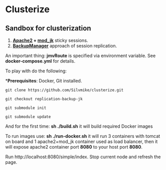 # Clusterize

## Sandbox for clusterization

1. **[Apache2](http://httpd.apache.org/) + [mod_jk](http://tomcat.apache.org/connectors-doc/)** sticky sessions.
2. **[BackupManager](http://tomcat.apache.org/tomcat-7.0-doc/cluster-howto.html)** approach of session replication.

An important thing: **jmvRoute** is specified via environment variable. See **docker-compose.yml** for details.

To play with do the following:

***Prerequisites**: Docker, Git installed.

	git clone https://github.com/Silvmike/clusterize.git

	git checkout replication-backup-jk

	git submodule init

	git submodule update


And for the first time: **sh ./build.sh** it will build required Docker images

To run images use: **sh ./run-docker.sh** it will run 3 containers with tomcat on board and 1 apache2+mod_jk container used as load balancer, then it will expose apache2 container port **8080** to your host port **8080**.

Run http://localhost:8080/simple/index. Stop current node and refresh the page.
